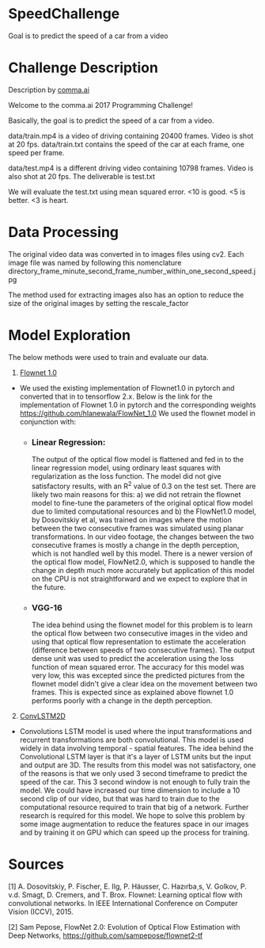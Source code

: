 # SpeedChallenge
Goal is to predict the speed of a car from a video

# Challenge Description
Description by [comma.ai](comma.ai)

  Welcome to the comma.ai 2017 Programming Challenge!

  Basically, the goal is to predict the speed of a car from a video.

  data/train.mp4 is a video of driving containing 20400 frames. Video is shot at 20 fps.
  data/train.txt contains the speed of the car at each frame, one speed per frame.

  data/test.mp4 is a different driving video containing 10798 frames. Video is also shot at 20 fps.
  The deliverable is test.txt

  We will evaluate the test.txt using mean squared error. <10 is good. <5 is better. <3 is heart.

# Data Processing
The original video data was converted in to images files using cv2. Each image file was named by following this nomenclature directory_frame_minute_second_frame_number_within_one_second_speed.jpg

The method used for extracting images also has an option to reduce the size of the original images by setting the rescale_factor

# Model Exploration
The below methods were used to train and evaluate our data.

1) [Flownet 1.0](https://arxiv.org/abs/1504.06852)
* We used the existing implementation of Flownet1.0 in pytorch and converted that in to tensorflow 2.x. Below is the link for the implementation of Flownet 1.0 in pytorch and the corresponding weights https://github.com/hlanewala/FlowNet_1.0
We used the flownet model in conjunction with:
  -  ### Linear Regression:
      The output of the optical flow model is flattened and fed in to the linear regression model, using ordinary least squares with regularization as the loss function. The model did not give satisfactory results, with an R<sup>2</sup> value of 0.3 on the test set. There are likely two main reasons for this: a) we did not retrain the flownet model to fine-tune the parameters of the original optical flow model due to limited computational resources and b) the FlowNet1.0 model, by Dosovitskiy et al, was trained on images where the motion between the two consecutive frames was simulated using planar transformations. In our video footage, the changes between the two consecutive frames is mostly a change in the depth perception, which is not handled well by this model. There is a newer version of the optical flow model, FlowNet2.0, which is supposed to handle the change in depth much more accurately but application of this model on the CPU is not straightforward and we expect to explore that in the future. 

  - ### VGG-16
    The idea behind using the flownet model for this problem is to learn the optical flow between two consecutive images in the video and using that optical flow representation to estimate the acceleration (difference between speeds of two consecutive frames). The output dense unit was used to predict the acceleration using the loss function of mean squared error. The accuracy for this model was very low, this was excepted since the predicted pictures from the flownet model didn't give a clear idea on the movement between two frames. This is expected since as explained above flownet 1.0 performs poorly with a change in the depth perception.

2) [ConvLSTM2D](https://keras.io/api/layers/recurrent_layers/conv_lstm2d/)
* Convolutions LSTM model is used where the input transformations and recurrent transformations are both convolutional. This model is used widely in data involving temporal - spatial features. The idea behind the Convolutional LSTM layer is that it's a layer of LSTM units but the input and output are 3D. 
The results from this model was not satisfactory, one of the reasons is that we only used 3 second timeframe to predict the speed of the car. This 3 second window is not enough to fully train the model. We could have increased our time dimension to include a 10 second clip of our video, but that was hard to train due to the computational resource required to train that big of a network. Further research is required for this model. We hope to solve this problem by some image augmentation to reduce the features space in our images and by training it on GPU which can speed up the process for training. 


# Sources
[1] A. Dosovitskiy, P. Fischer, E. Ilg, P. Häusser, C. Hazırba¸s, V. Golkov, P. v.d. Smagt, D. Cremers, and T. Brox. Flownet: Learning optical flow with convolutional networks. In IEEE International Conference on Computer Vision (ICCV), 2015.

[2] Sam Pepose, FlowNet 2.0: Evolution of Optical Flow Estimation with Deep Networks, https://github.com/sampepose/flownet2-tf



